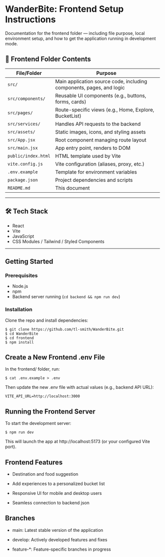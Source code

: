 # WanderBite: Frontend Setup Instructions

Documentation for the frontend folder — including file purpose, local environment setup, and how to get the application running in development mode.

## 📁 Frontend Folder Contents

| File/Folder | Purpose |
|-------------|---------|
| `src/` | Main application source code, including components, pages, and logic |
| `src/components/` | Reusable UI components (e.g., buttons, forms, cards) |
| `src/pages/` | Route-specific views (e.g., Home, Explore, BucketList) |
| `src/services/` | Handles API requests to the backend |
| `src/assets/` | Static images, icons, and styling assets |
| `src/App.jsx` | Root component managing route layout |
| `src/main.jsx` | App entry point, renders to DOM |
| `public/index.html` | HTML template used by Vite |
| `vite.config.js` | Vite configuration (aliases, proxy, etc.) |
| `.env.example` | Template for environment variables |
| `package.json` | Project dependencies and scripts |
| `README.md` | This document |

---


## 🛠 Tech Stack

- React 
- Vite 
- JavaScript 
- CSS Modules / Tailwind / Styled Components 


---

## Getting Started

### Prerequisites

- Node.js 
- npm
- Backend server running (`cd backend && npm run dev`)

### Installation

Clone the repo and install dependencies:

```
$ git clone https://github.com/tl-smith/WanderBite.git
$ cd WanderBite
$ cd frontend
$ npm install
```



## Create a New Frontend .env File

In the frontend/ folder, run:

```
$ cat .env.example > .env
```

Then update the new .env file with actual values (e.g., backend API URL):

```
VITE_API_URL=http://localhost:3000
```

## Running the Frontend Server
To start the development server:

```
$ npm run dev
```

This will launch the app at http://localhost:5173 (or your configured Vite port).


## Frontend Features

- Destination and food suggestion

- Add experiences to a personalized bucket list

- Responsive UI for mobile and desktop users

- Seamless connection to backend json

## Branches

- main: Latest stable version of the application

- develop: Actively developed features and fixes

- feature-*: Feature-specific branches in progress
